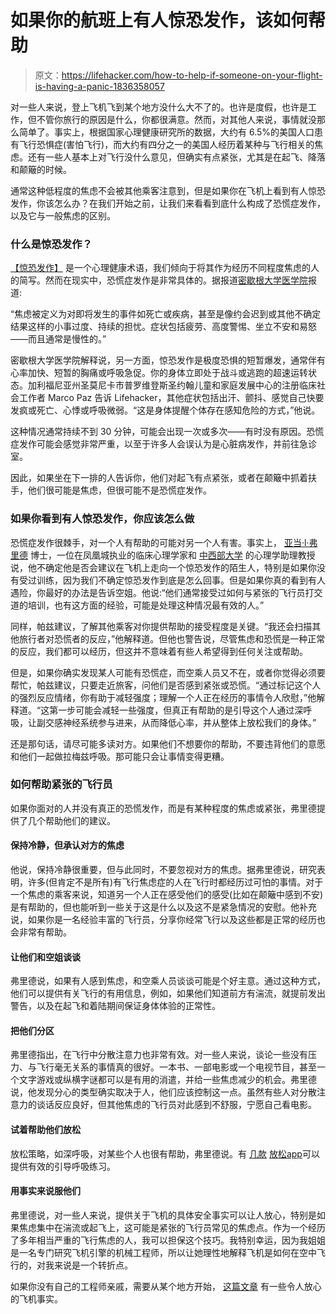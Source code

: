 # 如果你的航班上有人惊恐发作，该如何帮助

> 原文：<https://lifehacker.com/how-to-help-if-someone-on-your-flight-is-having-a-panic-1836358057>

对一些人来说，登上飞机飞到某个地方没什么大不了的。也许是度假，也许是工作，但不管你旅行的原因是什么，你都很满意。然而，对其他人来说，事情就没那么简单了。事实上，根据国家心理健康研究所的数据，大约有 6.5%的美国人口患有飞行恐惧症(害怕飞行)，而大约有四分之一的美国人经历着某种与飞行相关的焦虑。还有一些人基本上对飞行没什么意见，但确实有点紧张，尤其是在起飞、降落和颠簸的时候。



通常这种低程度的焦虑不会被其他乘客注意到，但是如果你在飞机上看到有人惊恐发作，你该怎么办？在我们开始之前，让我们来看看到底什么构成了恐慌症发作，以及它与一般焦虑的区别。

### 什么是惊恐发作？

[【惊恐发作】](https://lifehacker.com/how-to-regain-your-composure-when-youre-having-a-panic-1737315657) 是一个心理健康术语，我们倾向于将其作为经历不同程度焦虑的人的简写。然而在现实中，恐慌症发作是非常具体的。据报道[密歇根大学医学院](https://healthblog.uofmhealth.org/wellness-prevention/panic-attack-vs-anxiety-attack-6-things-to-know)报道:

“焦虑被定义为对即将发生的事件如死亡或疾病，甚至是像约会迟到或其他不确定结果这样的小事过度、持续的担忧。症状包括疲劳、高度警惕、坐立不安和易怒——而且通常是慢性的。”

密歇根大学医学院解释说，另一方面，惊恐发作是极度恐惧的短暂爆发，通常伴有心率加快、短暂的胸痛或呼吸急促。你的身体立即处于战斗或逃跑的超速运转状态。加利福尼亚州圣莫尼卡市普罗维登斯圣约翰儿童和家庭发展中心的注册临床社会工作者 Marco Paz 告诉 Lifehacker，其他症状包括出汗、颤抖、感觉自己快要发疯或死亡、心悸或呼吸微弱。“这是身体提醒个体存在感知危险的方式，”他说。

这种情况通常持续不到 30 分钟，可能会出现一次或多次——有时没有原因。恐慌症发作可能会感觉非常严重，以至于许多人会误认为是心脏病发作，并前往急诊室。

因此，如果坐在下一排的人告诉你，他们对起飞有点紧张，或者在颠簸中抓着扶手，他们很可能是焦虑，但很可能不是恐慌症发作。

### 如果你看到有人惊恐发作，你应该怎么做

恐慌症发作很棘手，对一个人有帮助的可能对另一个人有害。事实上， [亚当·l·弗里德](https://www.dradamfried.com/) 博士，一位在凤凰城执业的临床心理学家和 [中西部大学](https://www.midwestern.edu/glendale_campus.html) 的心理学助理教授说，他不确定他是否会建议在飞机上走向一个惊恐发作的陌生人，特别是如果你没有受过训练，因为我们不确定惊恐发作到底是怎么回事。但是如果你真的看到有人遇险，你最好的办法是告诉空姐。他说:“他们通常接受过如何与紧张的飞行员打交道的培训，也有这方面的经验，可能是处理这种情况最有效的人。”

同样，帕兹建议，了解其他乘客对你提供帮助的接受程度是关键。“我还会扫描其他旅行者对恐慌者的反应，”他解释道。但他也警告说，尽管焦虑和恐慌是一种正常的反应，我们都可以经历，但这并不意味着有些人希望得到任何关注或帮助。

但是，如果你确实发现某人可能有恐慌症，而空乘人员又不在，或者你觉得必须要帮忙，帕兹建议，只要走近旅客，问他们是否感到紧张或恐慌。“通过标记这个人的强烈反应情绪，你有助于减轻强度；理解一个人正在经历的事情令人欣慰，”他解释道。“这第一步可能会减轻一些强度，但真正有帮助的是引导这个人通过深呼吸，让副交感神经系统参与进来，从而降低心率，并从整体上放松我们的身体。”

还是那句话，请尽可能多读对方。如果他们不想要你的帮助，不要违背他们的意愿和他们一起做拉梅兹呼吸。那可能只会让事情变得更糟。

### 如何帮助紧张的飞行员

如果你面对的人并没有真正的恐慌发作，而是有某种程度的焦虑或紧张，弗里德提供了几个帮助他们的建议。

#### 保持冷静，但承认对方的焦虑

他说，保持冷静很重要，但与此同时，不要忽视对方的焦虑。据弗里德说，研究表明，许多(但肯定不是所有)有飞行焦虑症的人在飞行时都经历过可怕的事情。对于一个焦虑的乘客来说，知道另一个人正在感受他们的感受(比如在颠簸中感到不安)是有帮助的，但也能听到一些关于这是什么以及这不是紧急情况的安慰。他补充说，如果你是一名经验丰富的飞行员，分享你经常飞行以及这些都是正常的经历也会非常有帮助。

#### 让他们和空姐谈谈

弗里德说，如果有人感到焦虑，和空乘人员谈谈可能是个好主意。通过这种方式，他们可以提供有关飞行的有用信息，例如，如果他们知道前方有湍流，就提前发出警告，以及在起飞和着陆期间保证身体体验的正常性。

#### 把他们分区

弗里德指出，在飞行中分散注意力也非常有效。对一些人来说，谈论一些没有压力、与飞行毫无关系的事情真的很好。一本书、一部电影或一个电视节目，甚至一个文字游戏或纵横字谜都可以是有用的消遣，并给一些焦虑减少的机会。弗里德说，他发现分心的类型确实取决于人，他们应该控制这一点。虽然有些人对分散注意力的谈话反应良好，但其他焦虑的飞行员对此感到不舒服，宁愿自己看电影。

#### 试着帮助他们放松

放松策略，如深呼吸，对某些个人也很有帮助，弗里德说。有 [几款](https://lifehacker.com/breathing-zone-guides-you-towards-slower-breathing-to-h-5876955) [放松](https://lifehacker.com/how-to-find-googles-new-built-in-breathing-exercise-1828223196)[app](https://lifehacker.com/breathe-for-iphone-walks-you-through-breathing-and-rela-1782182093)可以提供有效的引导呼吸练习。

#### 用事实来说服他们

弗里德说，对一些人来说，提供关于飞机的具体安全事实可以让人放心，特别是如果焦虑集中在湍流或起飞上，这可能是紧张的飞行员常见的焦虑点。作为一个经历了多年相当严重的飞行焦虑的人，我可以担保这个技巧。我特别幸运，因为我姐姐是一名专门研究飞机引擎的机械工程师，所以让她理性地解释飞机是如何在空中飞行的，对我来说是一个转折点。

如果你没有自己的工程师亲戚，需要从某个地方开始， [这篇文章](https://lifehacker.com/six-airplane-facts-to-cure-your-fear-of-flying-1788654431) 有一些令人放心的飞机事实。